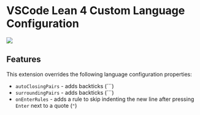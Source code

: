 # VSCode Lean 4 Custom Language Configuration

<a href="https://marketplace.visualstudio.com/items?itemName=denis-gorbachev.lean4-language-configuration">
  <img src="https://img.shields.io/badge/Install-VSCode%20Marketplace-blue" />
</a>

## Features

This extension overrides the following language configuration properties:

* `autoClosingPairs` - adds backticks (`\``)
* `surroundingPairs` - adds backticks (`\``)
* `onEnterRules` - adds a rule to skip indenting the new line after pressing `Enter` next to a quote (`"`)
